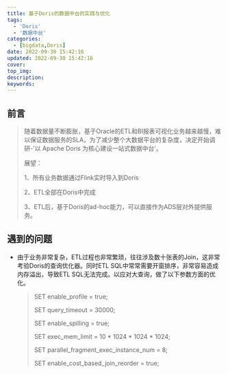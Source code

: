 ```yaml
---
title: 基于Doris的数据中台的实践与优化
tags:
  - 'Doris'
  - '数据中台'
categories:
  - [bigdata,Doris]
date: 2022-09-30 15:42:16
updated: 2022-09-30 15:42:16
cover:
top_img:
description:
keywords:
---
```


## 前言

> 随着数据量不断膨胀，基于Oracle的ETL和BI报表可视化业务越来越慢，难以保证数据服务的SLA，为了减少整个大数据平台的复杂度，决定开始调研-'以 Apache Doris 为核心建设一站式数据中台'。
>
> 展望：
>
> 1、所有业务数据通过Flink实时导入到Doris
>
> 2、ETL全部在Doris中完成 
>
> 3、ETL后，基于Doris的ad-hoc能力，可以直接作为ADS层对外提供服务。

## 遇到的问题

- 由于业务非常复杂，ETL过程也非常繁琐，往往涉及数十张表的Join，这非常考验Doris的查询优化器。同时ETL SQL中常常需要开窗排序，非常容易造成内存溢出，导致ETL SQL无法完成。以应对大查询，做了以下参数方面的优化。

  >SET enable_profile = true; 
  >
  >SET query_timeout = 30000;
  >
  >SET enable_spilling = true;
  >
  >SET exec_mem_limit = 10 * 1024 * 1024 * 1024;
  >
  >SET parallel_fragment_exec_instance_num = 8;
  >
  >SET enable_cost_based_join_reorder = true;
